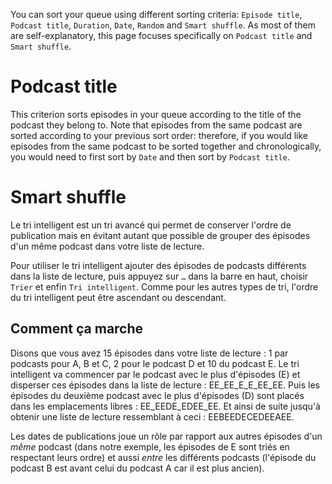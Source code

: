 You can sort your queue using different sorting criteria: `Episode title`, `Podcast title`, `Duration`, `Date`, `Random` and `Smart shuffle`. As most of them are self-explanatory, this page focuses specifically on `Podcast title` and `Smart shuffle`.

# Podcast title

This criterion sorts episodes in your queue according to the title of the podcast they belong to. Note that episodes from the same podcast are sorted according to your previous sort order: therefore, if you would like episodes from the same podcast to be sorted together and chronologically, you would need to first sort by `Date` and then sort by `Podcast title`.

# Smart shuffle

Le tri intelligent est un tri avancé qui permet de conserver l'ordre de publication mais en évitant autant que possible de grouper des épisodes d'un même podcast dans votre liste de lecture.

Pour utiliser le tri intelligent ajouter des épisodes de podcasts différents dans la liste de lecture, puis appuyez sur `…` dans la barre en haut, choisir `Trier` et enfin `Tri intelligent`. Comme pour les autres types de tri, l'ordre du tri intelligent peut être ascendant ou descendant.

## Comment ça marche

Disons que vous avez 15 épisodes dans votre liste de lecture : 1 par podcasts pour A, B et C, 2 pour le podcast D et 10 du podcast E. Le tri intelligent va commencer par le podcast avec le plus d'épisodes (E) et disperser ces épisodes dans la liste de lecture : EE_EE_E_E_EE_EE. Puis les épisodes du deuxième podcast avec le plus d'épisodes (D) sont placés dans les emplacements libres : EE_EEDE_EDEE_EE. Et ainsi de suite jusqu'à obtenir une liste de lecture ressemblant à ceci : EEBEEDECEDEEAEE.

Les dates de publications joue un rôle par rapport aux autres épisodes d'un *même* podcast (dans notre exemple, les épisodes de E sont triés en respectant leurs ordre) et aussi *entre* les différents podcasts (l'épisode du podcast B est avant celui du podcast A car il est plus ancien).
